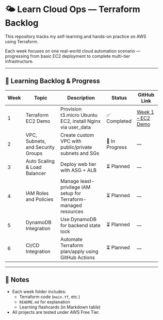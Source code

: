 # 🌤️ Learn Cloud Ops — Terraform Backlog

This repository tracks my self-learning and hands-on practice on AWS using Terraform.

Each week focuses on one real-world cloud automation scenario — progressing from basic EC2 deployment to complete multi-tier infrastructure.

---

## 📅 Learning Backlog & Progress

| Week | Topic | Description | Status | GitHub Link |
|------|--------|-------------|---------|--------------|
| 1 | Terraform EC2 Demo | Provision t3.micro Ubuntu EC2, install Nginx via user_data | ✅ Completed | [Week 1 – EC2 Demo](https://github.com/akramewu/learn-cloud-ops/tree/main/week1-terraform-ec2) |
| 2 | VPC, Subnets, and Security Groups | Create custom VPC with public/private subnets and SGs | 🔄 In Progress | — |
| 3 | Auto Scaling & Load Balancer | Deploy web tier with ASG + ALB | ⏳ Planned | — |
| 4 | IAM Roles and Policies | Manage least-privilege IAM setup for Terraform-managed resources | ⏳ Planned | — |
| 5 | DynamoDB Integration | Use DynamoDB for backend state lock | ⏳ Planned | — |
| 6 | CI/CD Integration | Automate Terraform plan/apply using GitHub Actions | ⏳ Planned | — |

---

## 📘 Notes
- Each week folder includes:
  - Terraform code (`main.tf`, etc.)
  - `README.md` for explanation
  - Learning flashcards (in Markdown table)
- All projects are tested under AWS Free Tier.
